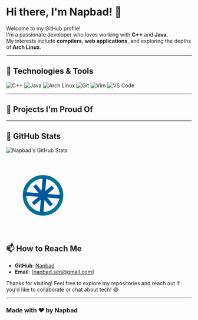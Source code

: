 # Hi there, I'm Napbad! 👋

Welcome to my GitHub profile!  
I'm a passionate developer who loves working with **C++** and **Java**.  
My interests include **compilers**, **web applications**, and exploring the depths of **Arch Linux**.  

---

## 🔧 Technologies & Tools

![C++](https://img.shields.io/badge/-C++-00599C?style=flat-square&logo=c%2B%2B&logoColor=white)
![Java](https://img.shields.io/badge/-Java-007396?style=flat-square&logo=java&logoColor=white)
![Arch Linux](https://img.shields.io/badge/-Arch_Linux-1793D1?style=flat-square&logo=arch-linux&logoColor=white)
![Git](https://img.shields.io/badge/-Git-F05032?style=flat-square&logo=git&logoColor=white)
![Vim](https://img.shields.io/badge/-Vim-019733?style=flat-square&logo=vim&logoColor=white)
![VS Code](https://img.shields.io/badge/-VS_Code-007ACC?style=flat-square&logo=visual-studio-code&logoColor=white)

---

## 🚀 Projects I'm Proud Of


---

## 🌟 GitHub Stats

![Napbad's GitHub Stats](https://github-readme-stats.vercel.app/api?username=Napbad&show_icons=true&theme=radical)

<div>
<svg width="200" height="200" xmlns="http://www.w3.org/2000/svg">
  <style>
    @keyframes rotate {
      0% { transform: rotate(0deg); }
      100% { transform: rotate(360deg); }
    }
    .gear {
      animation: rotate 5s linear infinite;
      transform-origin: center;
    }
  </style>
  <circle cx="100" cy="100" r="50" fill="none" stroke="#007396" stroke-width="10" />
  <path class="gear" d="M100,50 L100,150 M50,100 L150,100 M75,75 L125,125 M75,125 L125,75" stroke="#00599C" stroke-width="10" />
</svg>
</div>

## 📫 How to Reach Me

- **GitHub**: [Napbad](https://github.com/Napbad)
- **Email**: [napbad.sen@gmail.com]


Thanks for visiting! Feel free to explore my repositories and reach out if you'd like to collaborate or chat about tech! 😄

---

### Made with ❤️ by Napbad

